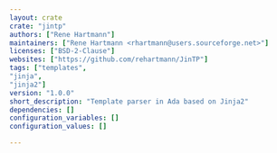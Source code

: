 ```yaml
---
layout: crate
crate: "jintp"
authors: ["Rene Hartmann"]
maintainers: ["Rene Hartmann <rhartmann@users.sourceforge.net>"]
licenses: ["BSD-2-Clause"]
websites: ["https://github.com/rehartmann/JinTP"]
tags: ["templates",
"jinja",
"jinja2"]
version: "1.0.0"
short_description: "Template parser in Ada based on Jinja2"
dependencies: []
configuration_variables: []
configuration_values: []

---
```



